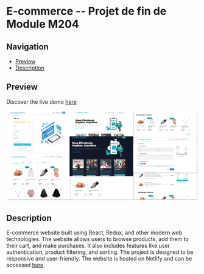 # E-commerce -- Projet de fin de Module M204

## Navigation

- [Preview](#preview)
- [Description](#description)

## Preview

Discover the live demo [here](https://ecommerce.nassim.online/)

![image](./docs/banner-prevew.png)

## Description

E-commerce website built using React, Redux, and other modern web technologies. The website allows users to browse products, add them to their cart, and make purchases. It also includes features like user authentication, product filtering, and sorting. The project is designed to be responsive and user-friendly. The website is hosted on Netlify and can be accessed [here](https://ecommerce.nassim.online/).

##
